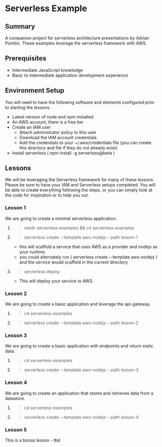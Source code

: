 # Serverless Example

## Summary
A companion project for serverless architecture presentations by Adrian Pomilio.  These examples leverage the serverless framework with AWS.

## Prerequisites
+ Intermediate JavaScript knowledge
+ Basic to intermediate application development experience


##  Environment Setup
You will need to have the following software and elements configured prior to starting the lessons.

+ Latest version of node and npm installed
+ An AWS account, there is a free tier
+ Create an IAM user
    + Attach administrator policy to this user
    + Download the IAM account credentials
    + Add the credentials to your ~/.aws/credentials file  (you can create this directory and file if they do not already exist)
+ Install serverless  ( npm install -g serverless@beta )

## Lessons
We will be leveraging the Serverless framework for many of these lessons.  Please be sure to have your IAM and Serverless setups completed.
You will be able to create everything following the steps, or you can simply look at the code for inspiration or to help you out.

### Lesson 1
We are going to create a minimal serverless application.

1. > mkdir serverless-examples && cd serverless-examples
2. > serverless create --template aws-nodejs --path lesson-1
    * this will scaffold a service that uses AWS as a provider and nodejs as your runtime.
    * you could alternately run ( serverless create --template aws-nodejs ) and the service would scaffold in the current directory
3. > serverless deploy
    * This will deploy your service to AWS.

### Lesson 2
We are going to create a basic application and leverage the api-gateway.

1. > cd serverless-examples
2. > serverless create --template aws-nodejs --path lesson-2


### Lesson 3
We are going to create a basic application with endpoints and return static data.

1. > cd serverless-examples
2. > serverless create --template aws-nodejs --path lesson-3

### Lesson 4
We are going to create an application that stores and retrieves data from a datastore.

1. > cd serverless-examples
2. > serverless create --template aws-nodejs --path lesson-4

### Lesson 5
This is a bonus lesson - tbd
